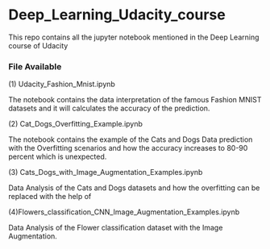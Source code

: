 # Deep_Learning_Udacity_course
This repo contains all the jupyter notebook mentioned in the Deep Learning course of Udacity

### File Available

(1) Udacity_Fashion_Mnist.ipynb

   The notebook contains the data interpretation of the famous Fashion MNIST datasets and it will calculates the accuracy of the prediction.
    
(2) Cat_Dogs_Overfitting_Example.ipynb

   The notebook contains the example of the Cats and Dogs Data prediction with the Overfitting scenarios and how the accuracy increases to 80-90 percent which is unexpected.
    
    
(3) Cats_Dogs_with_Image_Augmentation_Examples.ipynb

   Data Analysis of the Cats and Dogs datasets and how the overfitting can be replaced with the help of 
   
   
(4)Flowers_classification_CNN_Image_Augmentation_Examples.ipynb

   Data Analysis of the Flower classification dataset with the Image Augmentation.
    
 
            
 
